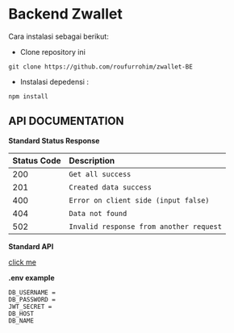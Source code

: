 # Backend Zwallet

Cara instalasi sebagai berikut:

- Clone repository ini

```cli
git clone https://github.com/roufurrohim/zwallet-BE
```

- Instalasi depedensi :

```cli
npm install
```

## API DOCUMENTATION

**Standard Status Response**

| Status Code | Description                             |
| :---------- | :-------------------------------------- |
| 200         | `Get all success`                       |
| 201         | `Created data success`                  |
| 400         | `Error on client side (input false)`    |
| 404         | `Data not found`                        |
| 502         | `Invalid response from another request` |


**Standard API**

[click me](https://github.com/roufurrohim/tester/blob/master/Coffee-shop.postman_collection.json)


**.env example**
```
DB_USERNAME =
DB_PASSWORD =
JWT_SECRET =
DB_HOST
DB_NAME
```
